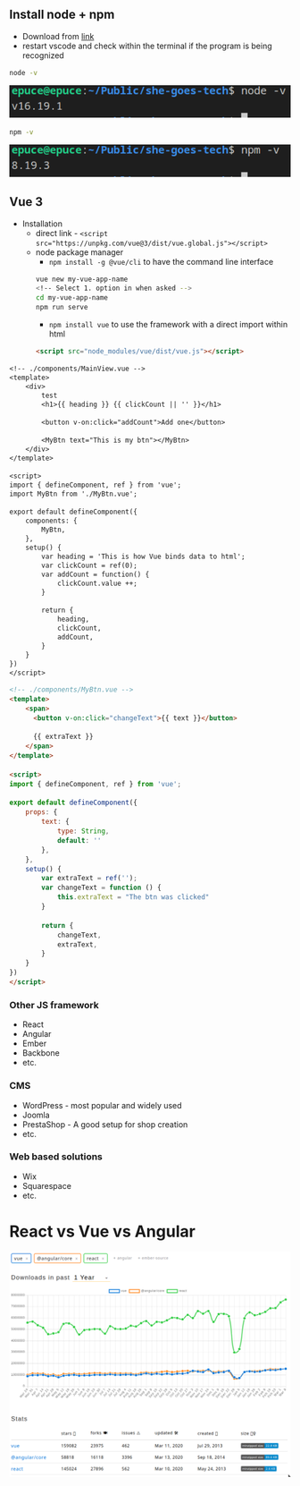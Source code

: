 ## Install node + npm
* Download from [link](https://nodejs.org/en/download/)
* restart vscode and check within the terminal if the program is being recognized
```bash
node -v
```
![node -v](./img/node-v.png)
```bash
npm -v
```
![node -v](./img/npm-v.png)

## Vue 3
* Installation
  * direct link - `<script src="https://unpkg.com/vue@3/dist/vue.global.js"></script>`
  * node package manager 
    * `npm install -g @vue/cli` to have the command line interface
    ```bash
    vue new my-vue-app-name
    <!-- Select 1. option in when asked -->
    cd my-vue-app-name
    npm run serve
    ```
    * `npm install vue` to use the framework with a direct import within html
    ```HTML
    <script src="node_modules/vue/dist/vue.js"></script>
    ```

```Vue
<!-- ./components/MainView.vue -->
<template>
    <div>
        test
        <h1>{{ heading }} {{ clickCount || '' }}</h1>

        <button v-on:click="addCount">Add one</button>

        <MyBtn text="This is my btn"></MyBtn>
    </div>
</template>

<script>
import { defineComponent, ref } from 'vue';
import MyBtn from './MyBtn.vue';

export default defineComponent({
    components: {
        MyBtn,
    },
    setup() {
        var heading = 'This is how Vue binds data to html';
        var clickCount = ref(0);
        var addCount = function() {
            clickCount.value ++;
        }

        return {
            heading,
            clickCount,
            addCount,
        }
    }
})
</script>
```

```HTML
<!-- ./components/MyBtn.vue -->
<template>
    <span>
      <button v-on:click="changeText">{{ text }}</button>

      {{ extraText }}
    </span>
</template>

<script>
import { defineComponent, ref } from 'vue';

export default defineComponent({
    props: {
        text: {
            type: String,
            default: ''
        },
    },
    setup() {
        var extraText = ref('');
        var changeText = function () {
            this.extraText = "The btn was clicked"
        }

        return {
            changeText,
            extraText,
        }
    }
})
</script>
```

### Other JS framework
* React
* Angular
* Ember
* Backbone
* etc.

### CMS
* WordPress - most popular and widely used
* Joomla
* PrestaShop - A good setup for shop creation
* etc.

### Web based solutions
* Wix
* Squarespace
* etc.
  

# React vs Vue vs Angular
![React vs Vue vs Angular](img/js-framework-usage.png)

<!-- TODO: add checkup for vue intro -->